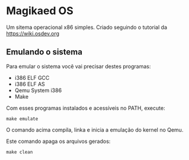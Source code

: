 # Magikaed OS

Um sitema operacional x86 simples. Criado seguindo o tutorial da https://wiki.osdev.org

## Emulando o sistema

Para emular o sistema você vai precisar destes programas:
 - i386 ELF GCC
 - i386 ELF AS
 - Qemu System i386
 - Make

Com esses programas instalados e acessíveis no PATH, execute:
```
make emulate
```

O comando acima compila, linka e inicia a emulação do kernel no Qemu.

Este comando apaga os arquivos gerados:
```
make clean
```
